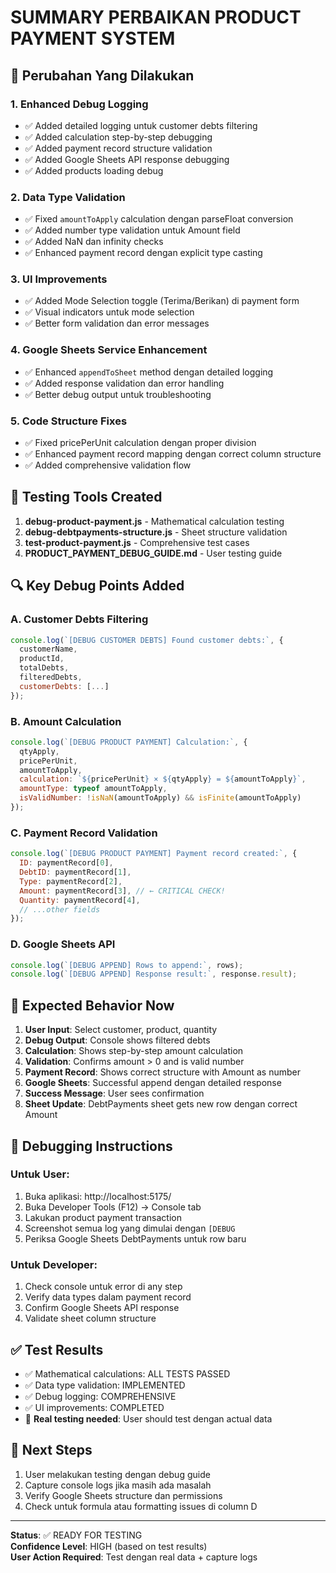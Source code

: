 # SUMMARY PERBAIKAN PRODUCT PAYMENT SYSTEM

## 🔧 Perubahan Yang Dilakukan

### 1. **Enhanced Debug Logging**
- ✅ Added detailed logging untuk customer debts filtering
- ✅ Added calculation step-by-step debugging  
- ✅ Added payment record structure validation
- ✅ Added Google Sheets API response debugging
- ✅ Added products loading debug

### 2. **Data Type Validation**
- ✅ Fixed `amountToApply` calculation dengan parseFloat conversion
- ✅ Added number type validation untuk Amount field
- ✅ Added NaN dan infinity checks
- ✅ Enhanced payment record dengan explicit type casting

### 3. **UI Improvements**
- ✅ Added Mode Selection toggle (Terima/Berikan) di payment form
- ✅ Visual indicators untuk mode selection
- ✅ Better form validation dan error messages

### 4. **Google Sheets Service Enhancement**
- ✅ Enhanced `appendToSheet` method dengan detailed logging
- ✅ Added response validation dan error handling
- ✅ Better debug output untuk troubleshooting

### 5. **Code Structure Fixes**
- ✅ Fixed pricePerUnit calculation dengan proper division
- ✅ Enhanced payment record mapping dengan correct column structure
- ✅ Added comprehensive validation flow

## 🧪 Testing Tools Created

1. **debug-product-payment.js** - Mathematical calculation testing
2. **debug-debtpayments-structure.js** - Sheet structure validation  
3. **test-product-payment.js** - Comprehensive test cases
4. **PRODUCT_PAYMENT_DEBUG_GUIDE.md** - User testing guide

## 🔍 Key Debug Points Added

### A. Customer Debts Filtering
```javascript
console.log(`[DEBUG CUSTOMER DEBTS] Found customer debts:`, {
  customerName,
  productId, 
  totalDebts,
  filteredDebts,
  customerDebts: [...] 
});
```

### B. Amount Calculation
```javascript
console.log(`[DEBUG PRODUCT PAYMENT] Calculation:`, {
  qtyApply,
  pricePerUnit,
  amountToApply,
  calculation: `${pricePerUnit} × ${qtyApply} = ${amountToApply}`,
  amountType: typeof amountToApply,
  isValidNumber: !isNaN(amountToApply) && isFinite(amountToApply)
});
```

### C. Payment Record Validation
```javascript
console.log(`[DEBUG PRODUCT PAYMENT] Payment record created:`, {
  ID: paymentRecord[0],
  DebtID: paymentRecord[1], 
  Type: paymentRecord[2],
  Amount: paymentRecord[3], // ← CRITICAL CHECK!
  Quantity: paymentRecord[4],
  // ...other fields
});
```

### D. Google Sheets API
```javascript
console.log(`[DEBUG APPEND] Rows to append:`, rows);
console.log(`[DEBUG APPEND] Response result:`, response.result);
```

## 🎯 Expected Behavior Now

1. **User Input**: Select customer, product, quantity
2. **Debug Output**: Console shows filtered debts
3. **Calculation**: Shows step-by-step amount calculation  
4. **Validation**: Confirms amount > 0 and is valid number
5. **Payment Record**: Shows correct structure with Amount as number
6. **Google Sheets**: Successful append dengan detailed response
7. **Success Message**: User sees confirmation
8. **Sheet Update**: DebtPayments sheet gets new row dengan correct Amount

## 🚨 Debugging Instructions

### Untuk User:
1. Buka aplikasi: http://localhost:5175/
2. Buka Developer Tools (F12) → Console tab
3. Lakukan product payment transaction
4. Screenshot semua log yang dimulai dengan `[DEBUG`
5. Periksa Google Sheets DebtPayments untuk row baru

### Untuk Developer:
1. Check console untuk error di any step
2. Verify data types dalam payment record
3. Confirm Google Sheets API response
4. Validate sheet column structure

## ✅ Test Results
- ✅ Mathematical calculations: ALL TESTS PASSED
- ✅ Data type validation: IMPLEMENTED  
- ✅ Debug logging: COMPREHENSIVE
- ✅ UI improvements: COMPLETED
- 🧪 **Real testing needed**: User should test dengan actual data

## 🔄 Next Steps
1. User melakukan testing dengan debug guide
2. Capture console logs jika masih ada masalah
3. Verify Google Sheets structure dan permissions
4. Check untuk formula atau formatting issues di column D

---

**Status**: ✅ READY FOR TESTING  
**Confidence Level**: HIGH (based on test results)  
**User Action Required**: Test dengan real data + capture logs
